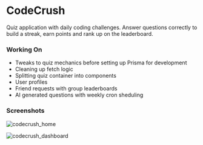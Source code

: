 # CodeCrush

Quiz application with daily coding challenges. Answer questions correctly to build a streak, earn points and rank up on the leaderboard.

### Working On
- Tweaks to quiz mechanics before setting up Prisma for development
- Cleaning up fetch logic
- Splitting quiz container into components
- User profiles
- Friend requests with group leaderboards
- AI generated questions with weekly cron sheduling

### Screenshots
![codecrush_home](https://github.com/markslorach/codecrush/assets/15185553/eaf15e5f-9f33-459d-a84a-3a062c3fbb8f)


![codecrush_dashboard](https://github.com/markslorach/codecrush/assets/15185553/0607aaff-9e56-4d21-9f5c-c9bf292d3c87)

